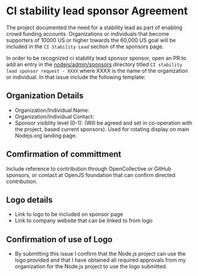 # CI stability lead sponsor Agreement

The project documented the need for a stability lead as part of
enabling crowd funding accounts. Organizations or individuals
that become supporters of 10000 US or higher towards the 60,000 US
goal will be included in the `CI Stability Lead` section of the
sponsors page.

In order to be recognized ci stability lead sponsor  sponsor, open an PR to add an entry
in the [nodejs/admin/sponsors](https://github.com/nodejs/sponsors) directory titled
`CI stability lead sponsor request - XXXX` where XXXX is the name of the organization
or individual. In that issue include the following template:

## Organization Details

* Organization/Individual Name:
* Organization/Individual Contact: 
* Sponsor visiblity level (0-1):   (Will be agreed and set in co-operation with the project, based
  current sponsors). Used for rotating display on main Nodejs.org landing page.

## Comfirmation of committment

Include reference to contribution through OpenCollective or GitHub sponsors, or
contact at OpenJS foundation that can confirm directed contribution.

## Logo details

* Link to logo to be included on sponsor page
* Link to company website that can be linked to from logo

## Confirmation of use of Logo

*  By submitting this issue I confirm that the Node.js project can
   use the logo provided and that I have obtained all required
   approvals from my organization for the Node.js project to use
   the logo submitted.





